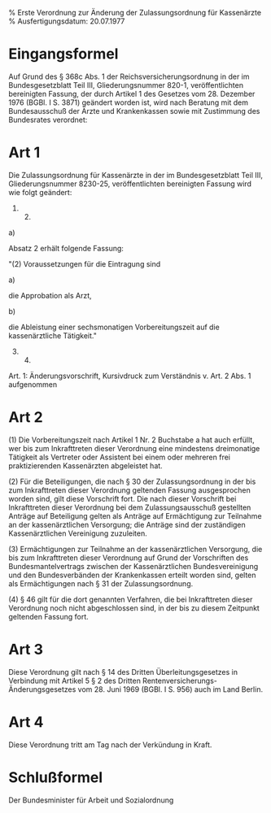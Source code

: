 % Erste Verordnung zur Änderung der Zulassungsordnung für Kassenärzte
% Ausfertigungsdatum: 20.07.1977
 
# Eingangsformel

Auf Grund des § 368c Abs. 1 der Reichsversicherungsordnung in der im Bundesgesetzblatt Teil III, Gliederungsnummer 820-1, veröffentlichten bereinigten Fassung, der durch Artikel 1 des Gesetzes vom 28. Dezember 1976 (BGBl. I S. 3871) geändert worden ist, wird nach Beratung mit dem Bundesausschuß der Ärzte und Krankenkassen sowie mit Zustimmung des Bundesrates verordnet:

# Art 1

Die Zulassungsordnung für Kassenärzte in der im Bundesgesetzblatt Teil III, Gliederungsnummer 8230-25, veröffentlichten bereinigten Fassung wird wie folgt geändert:  
1. 2.

a)

Absatz 2 erhält folgende Fassung:

"(2) Voraussetzungen für die Eintragung sind

a)

die Approbation als Arzt,

b)

die Ableistung einer sechsmonatigen Vorbereitungszeit auf die kassenärztliche Tätigkeit."

3. 4.

Art. 1: Änderungsvorschrift, Kursivdruck zum Verständnis v. Art. 2 Abs. 1 aufgenommen

# Art 2

(1) Die Vorbereitungszeit nach Artikel 1 Nr. 2 Buchstabe a hat auch erfüllt, wer bis zum Inkrafttreten dieser Verordnung eine mindestens dreimonatige Tätigkeit als Vertreter oder Assistent bei einem oder mehreren frei praktizierenden Kassenärzten abgeleistet hat.

(2) Für die Beteiligungen, die nach § 30 der Zulassungsordnung in der bis zum Inkrafttreten dieser Verordnung geltenden Fassung ausgesprochen worden sind, gilt diese Vorschrift fort. Die nach dieser Vorschrift bei Inkrafttreten dieser Verordnung bei dem Zulassungsausschuß gestellten Anträge auf Beteiligung gelten als Anträge auf Ermächtigung zur Teilnahme an der kassenärztlichen Versorgung; die Anträge sind der zuständigen Kassenärztlichen Vereinigung zuzuleiten.

(3) Ermächtigungen zur Teilnahme an der kassenärztlichen Versorgung, die bis zum Inkrafttreten dieser Verordnung auf Grund der Vorschriften des Bundesmantelvertrags zwischen der Kassenärztlichen Bundesvereinigung und den Bundesverbänden der Krankenkassen erteilt worden sind, gelten als Ermächtigungen nach § 31 der Zulassungsordnung.

(4) § 46 gilt für die dort genannten Verfahren, die bei Inkrafttreten dieser Verordnung noch nicht abgeschlossen sind, in der bis zu diesem Zeitpunkt geltenden Fassung fort.

# Art 3

Diese Verordnung gilt nach § 14 des Dritten Überleitungsgesetzes in Verbindung mit Artikel 5 § 2 des Dritten Rentenversicherungs-Änderungsgesetzes vom 28. Juni 1969 (BGBl. I S. 956) auch im Land Berlin.

# Art 4

Diese Verordnung tritt am Tag nach der Verkündung in Kraft.

# Schlußformel

Der Bundesminister für Arbeit und Sozialordnung
